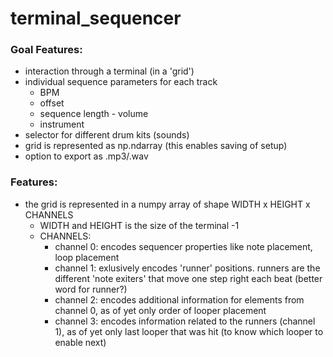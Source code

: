 # terminal_sequencer

### Goal Features:
- interaction through a terminal (in a 'grid')
- individual sequence parameters for each track
    - BPM
    - offset
    - sequence length - volume
    - instrument
- selector for different drum kits (sounds)
- grid is represented as np.ndarray (this enables saving of setup)
- option to export as .mp3/.wav

### Features:
- the grid is represented in a numpy array of shape WIDTH x HEIGHT x CHANNELS
    - WIDTH and HEIGHT is the size of the terminal -1
    - CHANNELS:
        - channel 0: encodes sequencer properties like note placement, loop placement
        - channel 1: exlusively encodes 'runner' positions. runners are the different 'note exiters' that move one step right each beat (better word for runner?)
        - channel 2: encodes additional information for elements from channel 0, as of yet only order of looper placement
        - channel 3: encodes information related to the runners (channel 1), as of yet only last looper that was hit (to know which looper to enable next)


